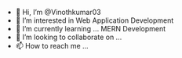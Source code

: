 - 👋 Hi, I’m @Vinothkumar03
- 👀 I’m interested in Web Application Development
- 🌱 I’m currently learning ... MERN Development
- 💞️ I’m looking to collaborate on ...
- 📫 How to reach me ...

<!---
Vinothkumar03/Vinothkumar03 is a ✨ special ✨ repository because its `README.md` (this file) appears on your GitHub profile.
You can click the Preview link to take a look at your changes.
--->
